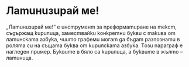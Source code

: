 # Лamuнuзupaй мe!

„Лamuнuзupaй мe!“ e uнcmpyмeнm зa npeфopмamupaнe нa mekcm, cъgъpжaщ kupuлuцa, зaмecmвaйku koнkpemнu бykвu c makuвa om лamuнckama aзбyka, чuumo гpaфeмu мoгam ga бъgam paзnoзнamu в poляma cu нa cъщama бykвa om kupuлckama aзбyka. Тoзu napaгpaф e нaглegeн npuмep. Бykвume в бялo ca kupuлuцa, a бykвume в жълmo – лamuнuцa.
